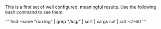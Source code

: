 This is a first set of well configured, meaningful results. Use the following bash command to see them:

'''
    find -name "run.log" | grep "/log/" | sort | xargs cat | cut -c1-60
'''
